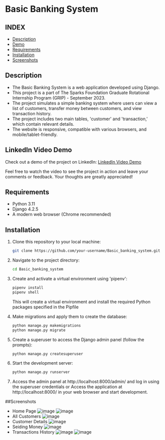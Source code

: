 # Basic Banking System

## INDEX

- [Description](#description)
- [Demo](#linkedin-video-demo)
- [Requirements](#requirements)
- [Installation](#installation)
- [Screenshots](#screenshots)

## Description

- The Basic Banking System is a web application developed using Django.
- This project is a part of The Sparks Foundation Graduate Rotational Internship Program (GRIP) - September 2023.
- The project simulates a simple banking system where users can view a list of customers, transfer money between customers, and view transaction history.
- The project includes two main tables, 'customer' and 'transaction,' which contain relevant details.
- The website is responsive, compatible with various browsers, and mobile/tablet-friendly.

## LinkedIn Video Demo

Check out a demo of the project on LinkedIn: [LinkedIn Video Demo](https://www.linkedin.com/posts/mustafaahassan_thesparksfoundation-webdevelopment-internship-activity-7110183314832932864-12pf?utm_source=share&utm_medium=member_desktop)

Feel free to watch the video to see the project in action and leave your comments or feedback. Your thoughts are greatly appreciated!

## Requirements

- Python 3.11
- Django 4.2.5
- A modern web browser (Chrome recommended)

## Installation

1. Clone this repository to your local machine:

   ```bash
   git clone https://github.com/your-username/Basic_banking_system.git
   ```
2. Navigate to the project directory:
   ```bash
   cd Basic_banking_system
   ```
3. Create and activate a virtual environment using 'pipenv':
   ```bash
   pipenv install
   pipenv shell
   ```
   This will create a virtual environment and install the required Python packages specified in the Pipfile
4. Make migrations and apply them to create the database:
   ```bash
   python manage.py makemigrations
   python manage.py migrate
   ```
5. Create a superuser to access the Django admin panel (follow the prompts):
   ```bash
   python manage.py createsuperuser
   ```
6. Start the development server:
   ```bash
   python manage.py runserver
   ```
7. Access the admin panel at http://localhost:8000/admin/ and log in using the superuser credentials
   or Access the application at http://localhost:8000/ in your web browser and start development.

##Screenshots
- Home Page
![image](https://github.com/pyMustafa/Basic_banking_system/assets/31818881/499f3435-379d-4c33-a854-72fa7d005941)
![image](https://github.com/pyMustafa/Basic_banking_system/assets/31818881/fc83a0b9-43a6-4343-b13b-41fe35645a8e)
- All Customers
![image](https://github.com/pyMustafa/Basic_banking_system/assets/31818881/8fc9a163-e3b8-4a91-8b9b-4372ecacdf35)
- Customer Details
![image](https://github.com/pyMustafa/Basic_banking_system/assets/31818881/9b3b62b4-889e-494c-8b1a-01c887cecf65)
- Seiding Money
![image](https://github.com/pyMustafa/Basic_banking_system/assets/31818881/25a8fc55-0c46-469d-9e52-90983307db41)
- Transactions History
![image](https://github.com/pyMustafa/Basic_banking_system/assets/31818881/a1950a0f-053c-4034-980c-2f2a92af3bd3)
![image](https://github.com/pyMustafa/Basic_banking_system/assets/31818881/5947b19c-8174-427e-a27c-2c67aa4baa34)






